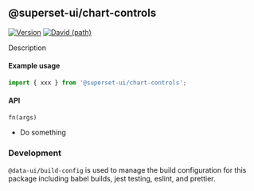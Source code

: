 ## @superset-ui/chart-controls

[![Version](https://img.shields.io/npm/v/@superset-ui/chart-controls.svg?style=flat)](https://www.npmjs.com/package/@superset-ui/chart-controls)
[![David (path)](https://img.shields.io/david/apache-superset/superset-ui.svg?path=packages%2Fsuperset-ui-chart-controls&style=flat-square)](https://david-dm.org/apache-superset/superset-ui?path=packages/superset-ui-chart-controls)

Description

#### Example usage

```js
import { xxx } from '@superset-ui/chart-controls';
```

#### API

`fn(args)`

- Do something

### Development

`@data-ui/build-config` is used to manage the build configuration for this package including babel
builds, jest testing, eslint, and prettier.
